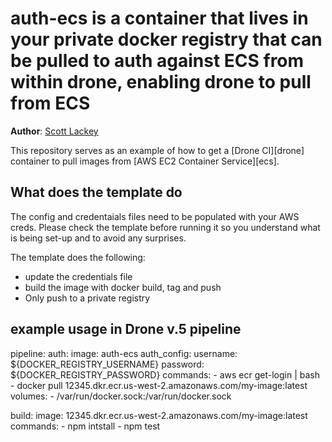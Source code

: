 auth-ecs is a container that lives in your private docker registry that can be pulled to auth against ECS from within drone, 
enabling drone to pull from ECS
============

**Author**: [Scott Lackey](https://github.com/scottlackey)

This repository serves as an example of how to get a [Drone
CI][drone] container to pull images from [AWS EC2 Container Service][ecs]. 

What does the template do
-------------------------

The config and credentaials files need to be populated with your AWS creds.
Please check the template before running it so you
understand what is being set-up and to avoid any surprises.

The template does the following:

- update the credentials file
- build the image with docker build, tag and push
- Only push to a private registry


example usage in Drone v.5 pipeline
-------------

pipeline:
  auth:
    image: auth-ecs
    auth_config:
      username: ${DOCKER_REGISTRY_USERNAME}
      password: ${DOCKER_REGISTRY_PASSWORD}
    commands:
      - aws ecr get-login | bash 
      - docker pull 12345.dkr.ecr.us-west-2.amazonaws.com/my-image:latest
    volumes:
      - /var/run/docker.sock:/var/run/docker.sock

  build:
    image: 12345.dkr.ecr.us-west-2.amazonaws.com/my-image:latest
    commands:
     - npm intstall
     - npm test

